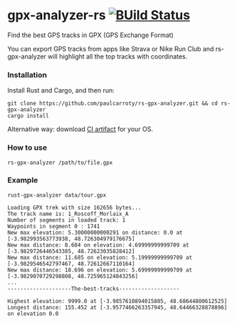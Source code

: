 # gpx-analyzer-rs  [![BUild Status](https://github.com/paulcarroty/gpx-analyzer-rs/actions/workflows/rust.yml/badge.svg)](https://github.com/paulcarroty/gpx-analyzer-rs/actions)


Find the best GPS tracks in GPX (GPS Exchange Format)

You can export GPS tracks from apps like Strava or Nike Run Club and rs-gpx-analyzer will highlight all the top tracks with coordinates.

### Installation

Install Rust and Cargo, and then run:


```
git clone https://github.com/paulcarroty/rs-gpx-analyzer.git && cd rs-gpx-analyzer
cargo install 
```

Alternative way: download [CI artifact](https://github.com/paulcarroty/gpx-analyzer-rs/actions/) for your OS.



### How to use

`rs-gpx-analyzer /path/to/file.gpx`


### Example 

```
rust-gpx-analyzer data/tour.gpx

Loading GPX trek with size 162656 bytes...
The track name is: 1_Roscoff_Morlaix_A
Number of segments in loaded track: 1
Waypoints in segment 0 : 1741
New max elevation: 5.30000000000291 on distance: 0.0 at [-3.982993563773938, 48.726304979176675]
New max distance: 8.604 on elevation: 4.69999999999709 at [-3.9829726446543385, 48.72623035828412]
New max distance: 11.685 on elevation: 5.19999999999709 at [-3.9829546542797467, 48.72612667110164]
New max distance: 18.696 on elevation: 5.69999999999709 at [-3.9829070729298808, 48.725965124843256]
...
--------------------The-best-tracks-------------------

Highest elevation: 9999.0 at [-3.9857610894015805, 48.68644800612525]
Longest distance: 155.452 at [-3.9577466263357945, 48.64466328878896] on elevation 0.0
```
 

